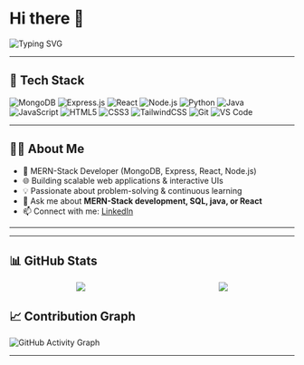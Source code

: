 # Hi there 👋

![Typing SVG](https://readme-typing-svg.herokuapp.com?size=30&color=F75C7E&center=true&vCenter=true&width=500&lines=Rohan+Srivastava;MERN+Stack+Developer;Problem+Solver)

---

## 🚀 Tech Stack

![MongoDB](https://img.shields.io/badge/MongoDB-47A248?style=for-the-badge&logo=mongodb&logoColor=white)
![Express.js](https://img.shields.io/badge/Express.js-000000?style=for-the-badge&logo=express&logoColor=white)
![React](https://img.shields.io/badge/React-20232A?style=for-the-badge&logo=react&logoColor=61DAFB)
![Node.js](https://img.shields.io/badge/Node.js-339933?style=for-the-badge&logo=node.js&logoColor=white)
![Python](https://img.shields.io/badge/Python-3776AB?style=for-the-badge&logo=python&logoColor=white)
![Java](https://img.shields.io/badge/Java-007396?style=for-the-badge&logo=java&logoColor=white)
![JavaScript](https://img.shields.io/badge/JavaScript-F7DF1E?style=for-the-badge&logo=javascript&logoColor=black)
![HTML5](https://img.shields.io/badge/HTML5-E34F26?style=for-the-badge&logo=html5&logoColor=white)
![CSS3](https://img.shields.io/badge/CSS3-1572B6?style=for-the-badge&logo=css3&logoColor=white)
![TailwindCSS](https://img.shields.io/badge/Tailwind_CSS-38B2AC?style=for-the-badge&logo=tailwind-css&logoColor=white)
![Git](https://img.shields.io/badge/GIT-E44C30?style=for-the-badge&logo=git&logoColor=white)
![VS Code](https://img.shields.io/badge/VS%20Code-0078d7?style=for-the-badge&logo=visual-studio-code&logoColor=white)

---

## 👨‍💻 About Me

- 🚀 MERN-Stack Developer (MongoDB, Express, React, Node.js)
- 🌐 Building scalable web applications & interactive UIs  
- 💡 Passionate about problem-solving & continuous learning  
- 💬 Ask me about **MERN-Stack development, SQL, java, or React**  
- 📫 Connect with me: [LinkedIn](https://www.linkedin.com/in/rohan214)

---

---

## 📊 GitHub Stats
<div style="display: flex; justify-content: space-around; align-items: center;">
  <img src="https://github-stats-alpha.vercel.app/api?username=Rohan-214&show_icons=true&theme=radical" />
  <img src="https://github-readme-stats.vercel.app/api/top-langs/?username=Rohan-214&layout=compact&theme=radical" />
</div>


## 📈 Contribution Graph

![GitHub Activity Graph](https://github-readme-activity-graph.vercel.app/graph?username=Rohan-214&theme=react-dark)

---




<!--
**Rohan-214/Rohan-214** is a ✨ _special_ ✨ repository because its `README.md` (this file) appears on your GitHub profile.
![GitHub Activity Graph](https://github-readme-activity-graph.vercel.app/graph?username=YOUR_USERNAME&theme=react-dark)


Here are some ideas to get you started:

- 🔭 I’m currently working on ...
- 🌱 I’m currently learning ...
- 👯 I’m looking to collaborate on ...
- 🤔 I’m looking for help with ...
- 💬 Ask me about ...
- 📫 How to reach me: ...
- 😄 Pronouns: ...
- ⚡ Fun fact: ...
-->

